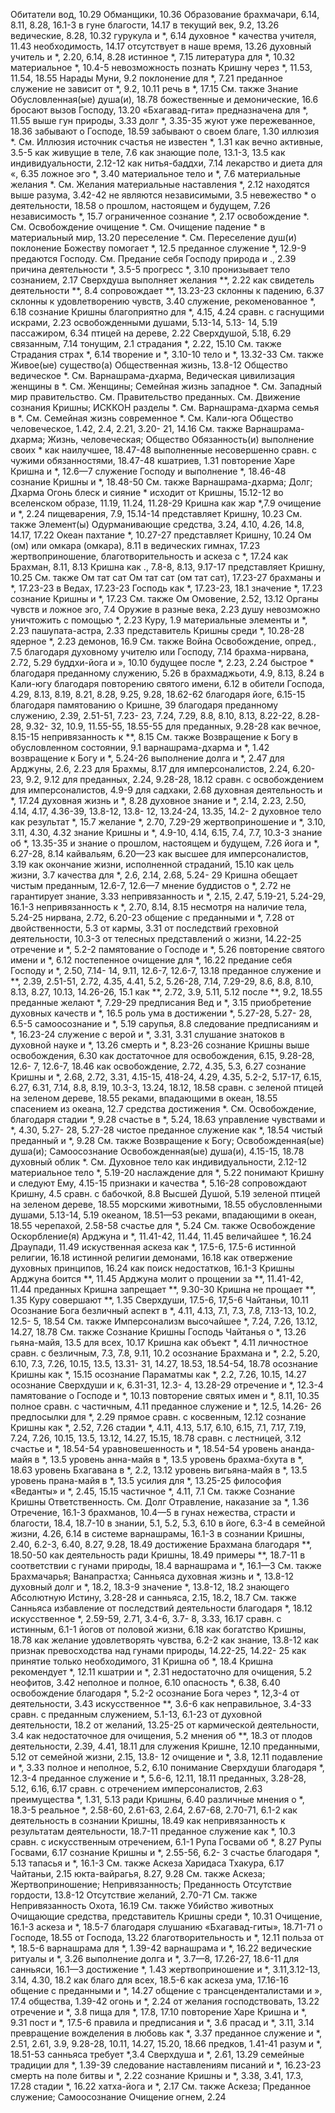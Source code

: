 Обитатели вод, 10.29 
Обманщики, 10.36 
Образование
	брахмачари, 6.14, 8.11, 8.28, 16.1-3 
	в гуне благости, 14.17 
	в текущий век, 9.2, 13.26 
	ведические, 8.28, 10.32 
	гурукула и *, 6.14 
	духовное *
		качества учителя, 11.43 
		необходимость, 14.17 
		отсутствует в наше время, 13.26 
	духовный учитель и *, 2.20, 6.14, 8.28
	истинное *, 7.15 
	литература для *, 10.32 
	материальное *, 10.4-5
		невозможность познать Кришну через *, 11.53, 11.54, 18.55 
	Нарады Муни, 9.2 
	поклонение для *, 7.21 
	преданное служение не зависит от *, 9.2, 10.11 
	речь в *, 17.15 
	См. также Знание
Обусловленная(ые) душа(и), 18.78 
	божественные и демонические, 16.6 
	бросают вызов Господу, 13.20 «Бхагавад-гита» предназначена для *, 11.55
	выше гун природы, 3.33 
	долг *, 3.35-35
	жуют уже пережеванное, 18.36 
	забывают о Господе, 18.59 
	забывают о своем благе, 1.30 
	иллюзия *. 
		См. Иллюзия источник счастья не известен *, 1.31 
	как вечно активные, 3.5-5 
	как живущие в теле, 7.6 
	как знающие поле, 13.1-3, 13.5 
	как индивидуальности, 2.12-12 
	как нитья-баддхи, 7.14 
	лекарство и диета для «, 6.35 
	ложное эго *, 3.40 
	материальное тело и *, 7.6 
	материальные желания *.
		См. Желания материальные 
	наставления *, 2.12 
	находятся выше разума, 3.42-42 
	не являются независимыми, 3.5 
	невежество *
	о деятельности, 18.58 
	о прошлом, настоящем и будущем, 7.26
	независимость *, 15.7 
	ограниченное сознание *, 2.17 
	освобождение *.
		См. Освобождение
	очищение *.
		См. Очищение 
	падение * в материальный мир, 13.20 
	переселение *.
		См. Переселение душ(и)
	поклонение Божеству помогает *, 12.5
	преданное служение *, 12.9-9 
	предаются Господу.
	См. Предание себя Господу природа и ., 2.39 
	причина деятельности *, 3.5-5 
	прогресс *, 3.10
	пронизывает тело сознанием, 2.17 
	Сверхдуша
		выполняет желания **, 2.22 
		как свидетель деятельности **, 8.4 
		сопровождает **, 13.23-23 
	склонны к падению, 6.37 
	склонны к удовлетворению чувств, 3.40
	служение, рекоменованное *, 6.18 
	сознание Кришны благоприятно для *, 4.15, 4.24 
	сравн. с
		гаснущими искрами, 2.23 
		освобожденными душами, 5.13-14, 5.13- 14, 5.19 
		пассажиром, 6.34 
		птицей на дереве, 2.22 
		Сверхдушой, 5.18, 6.29 
		связанным, 7.14 
		тонущим, 2.1 
	страдания *, 2.22, 15.10 
		См. также Страдания
	страх *, 6.14 
	творение и *, 3.10-10 
	тело и *, 13.32-33 
	См. также Живое(ые) существо(а)
Общественная жизнь, 13.8-12 
Общество
	ведическое *.
		См. Варнашрама-дхарма, Ведическая цивилизация 
	женщины в *.
		См. Женщины; Семейная жизнь
	западное *.
		См. Западный мир
	правительство.
		См. Правительство
	преданных.
		См. Движение сознания Кришны; ИСККОН
	разделы *.
		См. Варнашрама-дхарма 
	семья в *.
		См. Семейная жизнь
	современное *.
		См. Кали-юга
Общество человеческое, 1.42, 2.4, 2.21, 3.20- 21, 14.16
		См. также Варнашрама-дхарма; Жизнь, человеческая; Общество 
Обязанность(и)
	выполнение своих * как наилучшее, 18.47-48
	выполненные несовершенно сравн. с чужими обязанностями, 18.47-48
	кшатриев, 1.31
	повторение Харе Кришна и *, 12.6—7 
	служение Господу и выполнение *, 18.46-48
	сознание Кришны и *, 18.48-50 
	См. также Варнашрама-дхарма; Долг; Дхарма
Огонь
	блеск и сияние * исходит от Кришны, 15.12-12
	во вселенском образе, 11.19, 11.24, 11.28-29
	Кришна как жар *,7.9 
	очищение и *, 2.24 
	пищеварения, 7.9, 15.14-14 
	представляет Кришну, 10.23 
	См. также Элемент(ы) 
Одурманивающие средства, 3.24, 4.10, 4.26, 14.8, 14.17, 17.22 
Океан
	пахтание *, 10.27-27 
	представляет Кришну, 10.24 
Ом (ом) или омкара (омкара), 8.11 
	в ведических гимнах, 17.23 
	жертвоприношение, благотворительность и аскеза с *, 17.24 
	как Брахман, 8.11, 8.13 
	Кришна как ., 7.8-8, 8.13, 9.17-17 
	представляет Кришну, 10.25 
	См. также Ом тат сат 
Ом тат сат (ом тат сат), 17.23-27 
	брахманы и *, 17.23-23 
	в Ведах, 17.23-23 
	Господь как *, 17.23-23, 18.1 
	значение *, 17.23 
	сознание Кришны и *, 17.23 
	См. также Ом
Омовение, 2.52, 13.12 
Органы чувств и ложное эго, 7.4 
Оружие
	в разные века, 2.23
	душу невозможно уничтожить с помощью *, 2.23 
	Куру, 1.9
	материальные элементы и *, 2.23 
	пашупата-астра, 2.33 
	представитель Кришны среди *, 10.28-28 
	ядерное *, 2.23 
	демонов, 16.9 
	См. также Война 
Освобождение, опред., 7.5
	благодаря духовному учителю или Господу, 7.14
	брахма-нирвана, 2.72, 5.29 
	буддхи-йога и », 10.10 
	будущее после *, 2.23, 2.24 
	быстрое * благодаря преданному служению, 5.26
	в брахмаджьоти, 4.9, 8.13, 8.24 
	в Кали-югу благодаря повторению святого имени, 6.12 
	в обители Господа, 4.29, 8.13, 8.19, 8.21, 8.28, 9.25, 9.28, 18.62-62
		благодаря йоге, 6.15-15 
		благодаря памятованию о Кришне, 39
		благодаря преданному служению, 2.39, 2.51-51, 7.23- 23, 7.24, 7.29, 8.8, 8.10, 8.13, 8.22-22, 8.28-28, 9.32- 32, 10.9, 11.55-55, 18.55-55
		для преданных, 9.28-28 
		как вечное, 8.15-15 
		непривязанность к **, 8.15 
		См. также Возвращение к Богу
	в обусловленном состоянии, 9.1 
	варнашрама-дхарма и *, 1.42 
	возвращение к Богу и *, 5.24-26 
	выполнение долга и *, 2.47 
	для Арджуны, 2.6, 2.23 
	для Брахмы, 8.17
	для имперсоналистов, 2.24, 6.20-23, 9.2, 9.12
	для преданных, 2.24, 9.28-28, 18.12
		сравн. с освобождением для имперсоналистов, 4.9-9 
	для садхаки, 2.68 
	духовная деятельность и *, 17.24 
	духовная жизнь и *, 8.28 
	духовное знание и *, 2.14, 2.23, 2.50, 4.14, 4.17, 4.36-39, 13.8-12, 13.8- 12, 13.24-24, 13.35, 14.2- 2
	духовное тело как результат *, 15.7
	желание *, 2.70, 7.29-29 
	жертвоприношение и *, 3.10, 3.11, 4.30, 4.32
	знание Кришны и *, 4.9-10, 4.14, 6.15, 7.4, 7.7, 10.3-3 
	знание об *, 13.35-35 
	и знание о прошлом, настоящем и будущем, 7.26 
	йога и *, 6.27-28, 8.14 
	кайвальям, 6.20—23 
	как высшее для имперсоналистов, 3.19
	как окончание жизни, исполненной страданий, 15.10 
	как цель жизни, 3.7 
	качества для *, 2.6, 2.14, 2.68, 5.24- 29
	Кришна обещает чистым преданным, 12.6-7, 12.6—7 
	мнение буддистов о *, 2.72 
	не гарантирует знание, 3.33 
	непривязанность и *, 2.15, 2.47, 5.19-21, 5.24-29, 16.1-3 
	непривязанность к *, 2.70, 8.14, 8.15
	несмотря на наличие тела, 5.24-25 
	нирвана, 2.72, 6.20-23 
	общение с преданными и *, 7.28 
	от двойственности, 5.3 
	от кармы, 3.31
	от последствий греховной деятельности, 10.3-3
	от телесных представлений о жизни, 14.22-25 
	отречение и *, 5.2-2 
	памятование о Господе и *, 5.26 
	повторение святого имени и *, 6.12 
	постепенное очищение для *, 16.22
	предание себя Господу и *, 2.50, 7.14- 14, 9.11, 12.6-7, 12.6-7, 13.18
	преданное служение 
		и **, 2.39, 2.51-51, 2.72, 4.35, 4.41, 5.2, 5.26-28, 7.14, 7.29-29, 8.6, 8.8, 8.10, 8.13, 8.27, 10.13, 14.26-26, 15.1
		как **, 2.72, 3.9, 5.11, 5.12 
		после **, 9.2, 18.55
	преданные желают *, 7.29-29 
	предписания Вед и *, 3.15 
	приобретение духовных качеств и *, 16.5
	роль ума в достижении *, 5.27-28, 5.27- 28, 6.5-5 
	самоосознание и *, 5.19 
	сарупья, 8.8
	следование предписаниям и *, 16.23-24
	служение с верой и *, 3.31, 3.31 
	слушание знатоков в духовной науке и *, 13.26
	смерть и *, 8.23-26 
	сознание Кришны
		выше освобождения, 6.30 
		как достаточное для освобождения, 6.15, 9.28-28, 12.6- 7, 12.6-7, 18.46 
		как освобождение, 2.72, 4.35, 5.3, 6.27
	сознание Кришны и *, 2.68, 2.72, 3.31, 4.15-15, 418-24, 4.29, 4.35, 5.2-2, 5.17-17, 6.15, 6.27, 6.31, 7.14, 8.8, 8.19, 10.3-3, 13.24, 18.12, 18.58
	сравн. с
		зеленой птицей на зеленом дереве, 18.55
		реками, впадающими в океан, 18.55
		спасением из океана, 12.7 
	средства достижения *.
		См. Освобождение, благодаря стадии *, 9.28 
	счастье в *, 5.24, 18.63 
	управление чувствами и *, 4.30, 5.27- 28, 5.27-28 
	чистое преданное служение как *, 18.54
	чистый преданный и *, 9.28 
	См. также Возвращение к Богу; Освобожденная(ые) душа(и); Самоосознание
Освобожденная(ые) душа(и), 4.15-15, 18.78
	духовный облик *.
	См. Духовное тело
	как индивидуальности, 2.12-12 
	материальное тело *, 5.19-20 
	наслаждение для *, 5.22 
	понимают Кришну и следуют Ему, 4.15-15
	признаки и качества *, 5.16-28
	сопровождают Кришну, 4.5 
	сравн. с
		бабочкой, 8.8 
		Высшей Душой, 5.19 
		зеленой птицей на зеленом дереве, 18.55
		морскими животными, 18.55 
		обусловленными душами, 5.13-14, 5.19
		океаном, 18.51—53 
		реками, впадающими в океан, 18.55
		черепахой, 2.58-58 
	счастье для *, 5.24 
	См. также Освобождение 
Оскорбление(я)
	Арджуна и *, 11.41-42, 11.44, 11.45
	величайшее *, 16.24
	Драупади, 11.49
	искуственная аскеза как *, 17.5-6, 17.5-6
	истинной религии, 16.18 
	истинной религии демонами, 16.18 
	как отвержение духовных принципов, 16.24
	как поиск недостатков, 16.1-3 
	Кришны
		Арджуна боится **, 11.45 
		Арджуна молит о прощении за **, 11.41-42, 11.44 
	преданных
		Кришна запрещает **, 9.30-30 
		Кришна не прощает **, 1.35 
		Куру совершают **, 1.35 
	Сверхдуши, 17.5-6, 17,5-6
	Чайтаньи, 10.11
Осознание Бога
	безличный аспект в *, 4.11, 4.13, 7.1, 7.3, 7.8, 7.13-13, 10.2, 12.5- 5, 18.54
		См. также Имперсонализм
	высочайшее *, 7.24, 7.26, 13.12, 14.27, 18.78
		См. также Сознание Кришны
	Господь Чайтанья о *, 13.26 
	гьяна-майя, 13.5 
	для всех, 10.17 
	Кришна как объект *, 4.11 
	личностное сравн. с безличным, 7.3, 7.8, 9.11, 10.2
	осознание Брахмана и *, 2.2, 5.20, 6.10, 7.3, 7.26, 10.15, 13.5, 13.31- 31, 14.27, 18.53, 18.54-54, 18.78
	осознание Кришны как *, 15.15 
	осознание Параматмы как *, 2.2, 7.26, 10.15, 14.27
	осознание Сверхдуши и к, 6.31-31, 12.3- 4, 13.28-29 
	отречение и *, 12.3-4 
	памятование о Господе и *, 10.13 
	повторение святых имен и *, 8.11, 10.35
	полное сравн. с частичным, 4.11 
	преданное служение и *, 12.5, 14.26- 26
	предпосылки для *, 2.29 
	прямое сравн. с косвенным, 12.12 
	сознание Кришны как *, 2.52, 7.26
	стадии *, 4.11, 4.13, 5.17, 6.10, 6.15, 7.1, 7.17, 7.19, 7.24, 7.26, 10.15, 13.5, 13.12, 14.27, 15.15, 18.78
		сравн. с лестницей, 3.12 
	счастье и *, 18.54-54 
	уравновешенность и *, 18.54-54 
	уровень ананда-майя в *, 13.5 
	уровень анна-майя в *, 13.5 
	уровень брахма-бхута в *, 18.63 
	уровень Бхагавана в *, 2.2, 13.12 
	уровень вигьяна-майя в *, 13.5 
	уровень прана-майя в *, 13.5 
	усилия для *, 13.25-25 
	философия «Веданты» и *, 2.45, 15.15
	частичное *, 4.11, 7.1 
		См. также Сознание Кришны
Ответственность.
	См. Долг
Отравление, наказание за *, 1.36 
Отречение, 16.1-3 
	брахманов, 10.4—5
	в гунах нежества, страсти и благости, 18.4, 18.7-10 
	в знании, 5.1, 5.2, 5.3, 6.10 
	в йоге, 6.3-4
	в семейной жизни, 4.26, 6.14 
	в системе варнашрамы, 16.1-3 
	в сознании Кришны, 2.40, 6.2-3, 6.40, 8.27, 9.28, 18.49 
		достижение Брахмана благодаря **, 18.50-50 
		как деятельность ради Кришны, 18.49
		примеры **, 18.7-11 
	в соответствии с гунами природы, 18.4
	варнашрама и *, 16.1—3
		См. также Брахмачарья; Ванапрастха; Санньяса
	духовная жизнь и *, 13.8-12 
	духовный долг и *, 18.2, 18.3-9 
	значение *, 13.8-12, 18.2 
	знающего Абсолютную Истину, 3.28-28
	и санньяса, 2.15, 18.2, 18.7 
		См. также Санньяса
	избавление от последствий деятельности благодаря *, 18.12 
	искусственное *, 2.59-59, 2.71, 3.4-6, 3.7- 8, 3.33, 16.17 
		сравн. с истинным, 6.1-1 
	йогов от половой жизни, 6.18 
	как богатство Кришны, 18.78 
	как желание удовлетворять чувства, 6.2-2
	как знание, 13.8-12 
	как признак превосходства над гунами природы, 14.22-25, 14.22- 25
	как принятие только необходимого, 31
	Кришна об *, 18.4 
	Кришна рекомендует *, 12.11 
	кшатрии и *, 2.31 
	недостаточно для очищения, 5.2
	неофитов, 3.42 
	неполное и полное, 6.10 
	опасность *, 6.38, 6.40 
	освобождение благодаря *, 5.2-2 
	осознание Бога через *, 12,3-4 
	от деятельности, 3.43 
		искусственное **, 3.6-6 
		как неправильное, 3.4-33 
		сравн. с преданным служением, 5.1-13, 6.1-23 
	от духовной деятельности, 18.2 
	от желаний, 13.25-25 
	от кармической деятельности, 3.4 
		как недостаточное для очищения, 5.2
		мнения об **, 18.3 
	от плодов деятельности, 2.39, 4.41, 18.11
	для служения Кришне, 12.10 
	преданными, 5.12 
	от семейной жизни, 2.15, 13.8- 12
	очищение и *, 3.8, 12.11 
	подавление и *, 3.33 
	полное и неполное, 5.2, 6.10
	понимание Сверхдуши благодаря *, 12.3-4
	преданное служение и *, 5.6-6, 12.11, 18.11
	преданных, 3.28-28, 5.12, 6.16, 6.17 
		сравн. с отречением имперсоналистов, 2.63
	преимущества *, 1.31, 5.13 
	ради Кришны, 6.40 
	различные мнения о *, 18.3-5 
	реальное *, 2.58-60, 2.61-63, 2.64, 2.67-68, 2.70-71, 6.1-2 
		как деятельность в сознании Кришны, 18.49
		как непривязанность к результатам деятельности, 18.7-11 
		преданное служение как *, 10.3 
		сравн. с искусственным отречением, 6.1-1
	Рупа Госвами об *, 8.27
	Рупы Госвами, 6.17
	сознание Кришны и *, 2.55-56, 6.2- 3
	счастье благодаря *, 5.13 
	тапасья и *, 16.1-3 
		См. также Аскеза 
	Харидаса Тхакура, 6.17 
	Чайтаньи, 2.15 
	юкта-вайрагья, 8.27, 9.28 
		См. также Аскеза; Жертвоприношение; Непривязанность; Преданность
Отсутствие гордости, 13.8-12 
Отсутствие желаний, 2.70-71 
	См. также Непривязанность
Охота, 16.19
	См. также Убийство животных 
Очищающие средства, представитель Кришны среди *, 10.31 
Очищение, 16.1-3 
	аскеза и *, 18.5-7 
	благодаря слушанию
		«Бхагавад-гиты», 18.71-71 
		о Господе, 18.55 
		от Господа, 13.22 
	благотворительность и *, 12.11 
		польза от *, 18.5-6 
	варнашрама для *, 1.39-42 
	варнашрама и *, 16.22 
	ведические ритуалы и *, 3.26 
	выполнение долга и *, 3.7—8, 17.26-27, 18.6-11 
	для санньяси, 16.1—3 
	достижение *, 1.43
	жертвоприношение и *, 3.11,3.12-13, 3.14, 4.30, 18.2 
		как благо для всех, 18.5-6 
	как аскеза ума, 17.16-16 
	общение с преданными и *, 14.27
	общение с трансценденталистами и », 17.4
	общества, 1.39-42 
	огонь и *, 2.24 
	от желания господствовать, 13.22
	отречение и *, 3.8 
	пища для *, 17.8, 17.10 
	повторение Харе Кришна и *, 9.31
	пост и *, 17.5-6 
	правила и предписания и *, 3.6 
	прасад и *, 3.11, 3.14 
	превращение вожделения в любовь как *, 3.37
	преданное служение и *, 2.51, 2.61, 3.9, 9.28-28, 10.11, 14.27, 15.20, 18.66 
	предков, 1.41-41 
	разум и *, 18.51-53 
	санньяса требует *,3.4 
	Сверхдуша и *, 2.61, 13.29 
	семейные традиции для *, 1.39-39 
	следование наставлениям писаний и *, 16.23-23
	смерть на поле битвы и *, 2.22 
	сознание Кришны и *, 3.38, 3.41, 17.3, 17.28 
	стадии *, 16.22 
	хатха-йога и *, 2.17 
	См. также Аскеза; Преданное служение; Самоосознание
Очищение огнем, 2.24